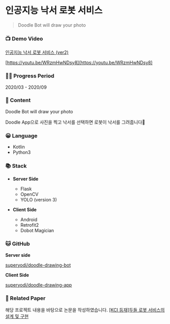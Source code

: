 # 인공지능 낙서 로봇 서비스

> Doodle Bot will draw your photo




### 📺 Demo Video

[인공지능 낙서 로봇 서비스 (ver2)](https://youtu.be/WRzmHwNDsy8)

[https://youtu.be/WRzmHwNDsy8](https://youtu.be/WRzmHwNDsy8)

### 🤸‍♀️ Progress Period

2020/03 - 2020/09

### 📔 Content

Doodle Bot will draw your photo

Doodle App으로 사진을 찍고 낙서를 선택하면 로봇이 낙서를 그려줍니다🙊

### 😀 Language

- Kotlin
- Python3

### 📚 Stack

- **Server Side**
  - Flask
  - OpenCV
  - YOLO (version 3)

- **Client Side**
  - Android
  - Retrofit2
  - Dobot Magician

### 🐱 GitHub

**Server side**

[superyodi/doodle-drawing-bot](https://github.com/superyodi/doodle-drawing-bot)

**Client Side**

[superyodi/doodle-drawing-app](https://github.com/superyodi/doodle-drawing-app)


### 📄 Related Paper

해당 프로젝트 내용을 바탕으로 논문을 작성하였습니다. 
[[KCI 등재]두들 로봇 서비스의 설계 및 구현](https://www.kci.go.kr/kciportal/ci/sereArticleSearch/ciSereArtiView.kci?sereArticleSearchBean.artiId=ART002663743)

